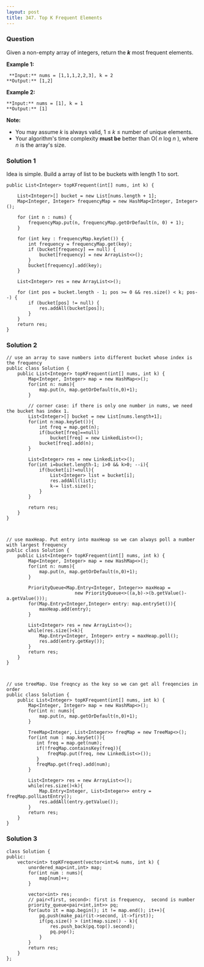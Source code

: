 ```yaml
---
layout: post
title: 347. Top K Frequent Elements
---
```

### Question
Given a non-empty array of integers, return the **_k_** most frequent
elements.

 **Example 1:**

    
    
     **Input:** nums = [1,1,1,2,2,3], k = 2
    **Output:** [1,2]
    

**Example 2:**

    
    
    **Input:** nums = [1], k = 1
    **Output:** [1]

 **Note:**

  * You may assume _k_ is always valid, 1 ≤ _k_ ≤ number of unique elements.
  * Your algorithm's time complexity **must be** better than O( _n_ log _n_ ), where _n_ is the array's size.

### Solution 1
Idea is simple. Build a array of list to be buckets with length 1 to sort.

    
    
    public List<Integer> topKFrequent(int[] nums, int k) {
    
    	List<Integer>[] bucket = new List[nums.length + 1];
    	Map<Integer, Integer> frequencyMap = new HashMap<Integer, Integer>();
    
    	for (int n : nums) {
    		frequencyMap.put(n, frequencyMap.getOrDefault(n, 0) + 1);
    	}
    
    	for (int key : frequencyMap.keySet()) {
    		int frequency = frequencyMap.get(key);
    		if (bucket[frequency] == null) {
    			bucket[frequency] = new ArrayList<>();
    		}
    		bucket[frequency].add(key);
    	}
    
    	List<Integer> res = new ArrayList<>();
    
    	for (int pos = bucket.length - 1; pos >= 0 && res.size() < k; pos--) {
    		if (bucket[pos] != null) {
    			res.addAll(bucket[pos]);
    		}
    	}
    	return res;
    }


### Solution 2
    
    
    // use an array to save numbers into different bucket whose index is the frequency
    public class Solution {
        public List<Integer> topKFrequent(int[] nums, int k) {
            Map<Integer, Integer> map = new HashMap<>();
            for(int n: nums){
                map.put(n, map.getOrDefault(n,0)+1);
            }
            
            // corner case: if there is only one number in nums, we need the bucket has index 1.
            List<Integer>[] bucket = new List[nums.length+1];
            for(int n:map.keySet()){
                int freq = map.get(n);
                if(bucket[freq]==null)
                    bucket[freq] = new LinkedList<>();
                bucket[freq].add(n);
            }
            
            List<Integer> res = new LinkedList<>();
            for(int i=bucket.length-1; i>0 && k>0; --i){
                if(bucket[i]!=null){
                    List<Integer> list = bucket[i]; 
                    res.addAll(list);
                    k-= list.size();
                }
            }
            
            return res;
        }
    }
    
    
    
    // use maxHeap. Put entry into maxHeap so we can always poll a number with largest frequency
    public class Solution {
        public List<Integer> topKFrequent(int[] nums, int k) {
            Map<Integer, Integer> map = new HashMap<>();
            for(int n: nums){
                map.put(n, map.getOrDefault(n,0)+1);
            }
               
            PriorityQueue<Map.Entry<Integer, Integer>> maxHeap = 
                             new PriorityQueue<>((a,b)->(b.getValue()-a.getValue()));
            for(Map.Entry<Integer,Integer> entry: map.entrySet()){
                maxHeap.add(entry);
            }
            
            List<Integer> res = new ArrayList<>();
            while(res.size()<k){
                Map.Entry<Integer, Integer> entry = maxHeap.poll();
                res.add(entry.getKey());
            }
            return res;
        }
    }
    
    
    
    // use treeMap. Use freqncy as the key so we can get all freqencies in order
    public class Solution {
        public List<Integer> topKFrequent(int[] nums, int k) {
            Map<Integer, Integer> map = new HashMap<>();
            for(int n: nums){
                map.put(n, map.getOrDefault(n,0)+1);
            }
            
            TreeMap<Integer, List<Integer>> freqMap = new TreeMap<>();
            for(int num : map.keySet()){
               int freq = map.get(num);
               if(!freqMap.containsKey(freq)){
                   freqMap.put(freq, new LinkedList<>());
               }
               freqMap.get(freq).add(num);
            }
            
            List<Integer> res = new ArrayList<>();
            while(res.size()<k){
                Map.Entry<Integer, List<Integer>> entry = freqMap.pollLastEntry();
                res.addAll(entry.getValue());
            }
            return res;
        }
    }


### Solution 3
    
    
    class Solution {
    public:
        vector<int> topKFrequent(vector<int>& nums, int k) {
            unordered_map<int,int> map;
            for(int num : nums){
                map[num]++;
            }
            
            vector<int> res;
            // pair<first, second>: first is frequency,  second is number
            priority_queue<pair<int,int>> pq; 
            for(auto it = map.begin(); it != map.end(); it++){
                pq.push(make_pair(it->second, it->first));
                if(pq.size() > (int)map.size() - k){
                    res.push_back(pq.top().second);
                    pq.pop();
                }
            }
            return res;
        }
    };



